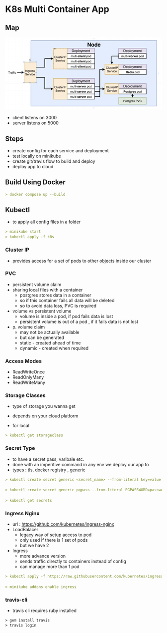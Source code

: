 # K8s Multi Container App

## Map

![map](readme/k8s_.PNG)

- client listens on 3000
- server listens on 5000

## Steps

- create config for each service and deployment
- test locally on minikube
- create git/travis flow to build and deploy
- deploy app to cloud

## Build Using Docker

```yaml
> docker compose up --build
```

## Kubectl

- to apply all config files in a folder

```yaml
> minikube start
> kubectl apply -f k8s
```

### Cluster IP

- provides access for a set of pods to other objects inside our cluster

### PVC

- persistent volume claim
- sharing local files with a container
  - postgres stores data in a container
  - so if this container fails all data will be deleted
  - so to avoid data loss, PVC is required
- volume vs persistent volume
  - volume is inside a pod, if pod fails data is lost
  - persistent volume is out of a pod , if it fails data is not lost
- p. volume claim
  - may not be actually available
  - but can be generated
  - static - created ahead of time
  - dynamic - created when required

### Access Modes

- ReadWriteOnce
- ReadOnlyMany
- ReadWriteMany

### Storage Classes

- type of storage you wanna get
- depends on your cloud platform

- for local

```yaml
> kubectl get storageclass
```

### Secret Type

- to have a secret pass, varibale etc.
- done with an imperitive command in any env we deploy our app to
- types : tls, docker registry , generic

```yaml
> kubectl create secret generic <secret_name> --from-literal key=value

> kubectl create secret generic pgpass --from-literal PGPASSWORD=password_here

> kubectl get secrets
```

### Ingress Nginx

- url : https://github.com/kubernetes/ingress-nginx
- LoadBalacer
  - legacy way of setup access to pod
  - only used if there is 1 set of pods
  - but we have 2
- Ingress
  - more advance version
  - sends traffic directly to containers instead of config
  - can manage more than 1 pod

```yaml
> kubectl apply -f https://raw.githubusercontent.com/kubernetes/ingress-nginx/controller-v0.34.1/deploy/static/provider/cloud/deploy.yaml

> minikube addons enable ingress
```

### travis-cli

- travis cli requires ruby installed

```
> gem install travis
> travis login
```